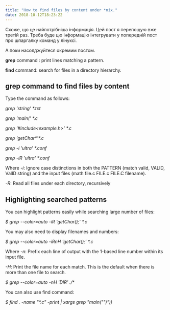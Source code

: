 ```yaml
---
title: "How to find files by content under *nix."
date: 2018-10-12T18:23:22
---
```


Схоже, що це найпотрібніша інформація. Цей пост я перепощую вже третій раз. Треба буде цю інформацію інтегрувати у попередній пост про шпаргалку команд у лінуксі. 

А поки насолджуйтеся окремим постом.

**grep** command : print lines matching a pattern. 

**find** command: search for files in a directory hierarchy.

## grep command to find files by content

Type the command as follows:

*grep 'string' \*.txt*

*grep 'main(' \*.c*

*grep '#include<example.h>' \*.c*

*grep 'getChar\*'\*.c*

*grep -i 'ultra' \*.conf*

*grep -iR 'ultra' \*.conf*

Where *-i*: Ignore case distinctions in both the PATTERN (match valid, VALID,  ValID string) and the input files (math file.c FILE.c FILE.C filename).

*-R*: Read all files under each directory, recursively

## Highlighting searched patterns


You can highlight patterns easily while searching large number of files:

*$ grep --color=auto -iR 'getChar();' \*.c*

You may also need to display filenames and numbers:

*$ grep --color=auto -iRnH 'getChar();' \*.c*

Where *-n*: Prefix each line of output with the 1-based line number within its input file.

*-H*: Print the file name for each match. This is the default when there is more than one file to search.

*$ grep --color=auto -nH 'DIR' ./**

You can also use find command: 

*$ find . -name "\*.c" -print | xargs grep "main("")"))*
